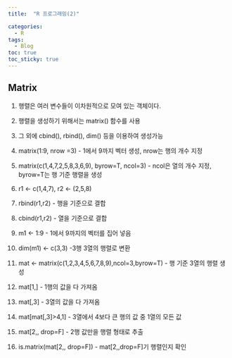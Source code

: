 ```yaml
---
title:  "R 프로그래밍(2)"

categories:
  - R
tags:
  - Blog
toc: true
toc_sticky: true
---
```


## Matrix

1. 행렬은 여러 변수들이 이차원적으로 모여 있는 객체이다.

2. 행렬을 생성하기 위해서는 matrix() 함수를 사용

3. 그 외에 cbind(), rbind(), dim() 등을 이용하여 생성가능

4. matrix(1:9, nrow =3) - 1에서 9까지 벡터 생성, nrow는 행의 개수 지정

5. matrix(c(1,4,7,2,5,8,3,6,9), byrow=T, ncol=3) - ncol은 열의 개수 지정, byrow=T는 행 기준 행렬을 생성

6. r1 <- c(1,4,7), r2 <- (2,5,8)

7. rbind(r1,r2) - 행을 기준으로 결합

8. cbind(r1,r2) - 열을 기준으로 결합

9. m1 <- 1:9 - 1에서 9까지의 벡터를 집어 넣음

10. dim(m1) <- c(3,3) -3행 3열의 행렬로 변환

11. mat <- matrix(c(1,2,3,4,5,6,7,8,9),ncol=3,byrow=T) - 행 기준 3열의 행렬 생성

12. mat[1,] - 1행의 값을 다 가져옴

13. mat[,3] - 3열의 값을 다 가져옴

14. mat[mat[,3]>4,1] - 3열에서 4보다 큰 행의 값 중 1열의 모든 값

15. mat[2,, drop=F] - 2행 값만을 행렬 형태로 추출

16. is.matrix(mat[2,, drop=F]) - mat[2,,drop=F]기 행렬인지 확인


